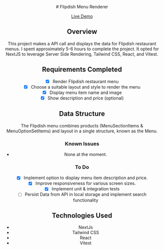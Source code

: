 <div align=center>
# Flipdish Menu Renderer

[Live Demo](https://flipdish-assesment.vercel.app/)

## Overview
This project makes a API call and displays the data for Flipdish restaurant menus. I spent approximately 5-6 hours to complete the project. It opted for NextJS to leverage Server Side Rendering, Tailwind CSS, React, and Vitest.
<br>

<!-- -------------------------------------------------------------------------- -->

## Requirements Completed
- [x] Render Flipdish restaurant menu
- [x] Choose a suitable layout and style to render the menu
- [x] Display menu item name and image
- [x] Show description and price (optional)

## Data Structure
The Flipdish menu combines products (MenuSectionItems & MenuOptionSetItems) and layout in a single structure, known as the Menu.

### Known Issues
- None at the moment.

### To Do
- [x] Implement option to display menu item description and price.
- [x] Improve responsiveness for various screen sizes.
- [x] Implement unit & integration tests
- [ ] Persist Data from API in local storage and implement search functionality

## Technologies Used
- NextJs
- Tailwind CSS
- React
- Vitest
</div>

